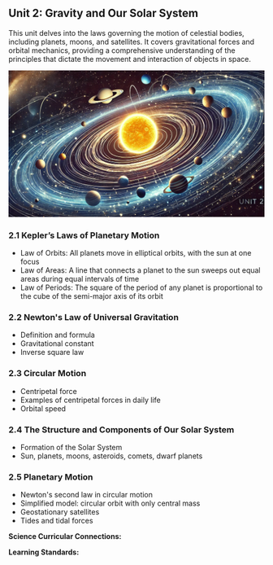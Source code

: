 ## Unit 2: Gravity and Our Solar System

This unit delves into the laws governing the motion of celestial bodies, including planets, moons, and satellites. It covers gravitational forces and orbital mechanics, providing a comprehensive understanding of the principles that dictate the movement and interaction of objects in space.

![Banner Image](./figures/unit2_banner.png)

### 2.1 Kepler’s Laws of Planetary Motion
   - Law of Orbits: All planets move in elliptical orbits, with the sun at one focus
   - Law of Areas: A line that connects a planet to the sun sweeps out equal areas during equal intervals of time
   - Law of Periods: The square of the period of any planet is proportional to the cube of the semi-major axis of its orbit

### 2.2 Newton's Law of Universal Gravitation
   - Definition and formula
   - Gravitational constant
   - Inverse square law

### 2.3 Circular Motion
   - Centripetal force
   - Examples of centripetal forces in daily life
   - Orbital speed

### 2.4 The Structure and Components of Our Solar System
   - Formation of the Solar System
   - Sun, planets, moons, asteroids, comets, dwarf planets

### 2.5 Planetary Motion
   - Newton's second law in circular motion
   - Simplified model: circular orbit with only central mass
   - Geostationary satellites
   - Tides and tidal forces

**Science Curricular Connections:**


**Learning Standards:**
